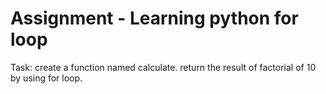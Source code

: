 # Assignment - Learning python for loop

Task:
create a function named calculate.
return the result of factorial of 10 by using for loop.
